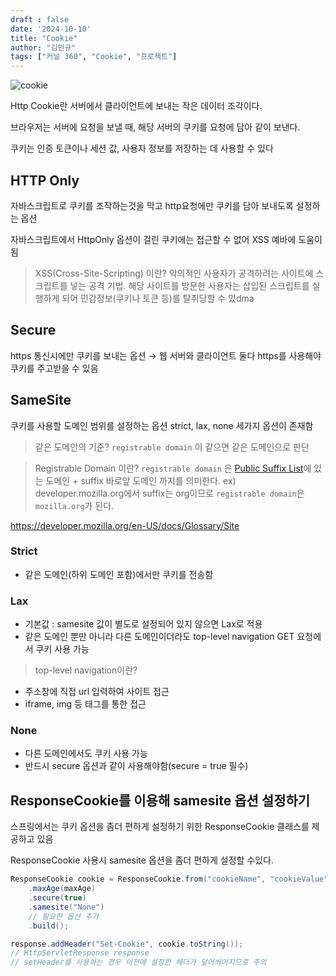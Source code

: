 ```yaml
---
draft : false
date: '2024-10-10'
title: "Cookie"
author: "김민규"
tags: ["커널 360", "Cookie", "프로젝트"]
---
```


![cookie](https://cwatch.comodo.com/blog/wp-content/uploads/2020/05/what-are-cookies.png)

Http Cookie란 서버에서 클라이언트에 보내는 작은 데이터 조각이다. 

브라우저는 서버에 요청을 보낼 때, 해당 서버의 쿠키를 요청에 담아 같이 보낸다.

쿠키는 인증 토큰이나 세션 값, 사용자 정보를 저장하는 데 사용할 수 있다

<!--more-->

## HTTP Only

자바스크립트로 쿠키를 조작하는것을 막고 http요청에만 쿠키를 담아 보내도록 설정하는 옵션

자바스크립트에서 HttpOnly 옵션이 걸린 쿠키에는 접근할 수 없어 XSS 예바에 도움이 됨

> XSS(Cross-Site-Scripting) 이란?
악의적인 사용자가 공격하려는 사이트에 스크립트를 넣는 공격 기법.
해당 사이트를 방문한 사용자는 삽입된 스크립트를 실행하게 되어 민감정보(쿠키나 토큰 등)를 탈취당할 수 있dma
> 

## Secure

https 통신시에만 쿠키를 보내는 옵션 → 웹 서버와 클라이언트 둘다 https를 사용해야 쿠키를 주고받을 수 있음

## SameSite

쿠키를 사용할 도메인 범위를 설정하는 옵션 strict, lax, none 세가지 옵션이 존재함

> 같은 도메인의 기준?
`registrable domain` 이 같으면 같은 도메인으로 판단
> 

> Registrable Domain 이란?
`registrable domain` 은 [Public Suffix List](https://publicsuffix.org/list/public_suffix_list.dat)에 있는 도메인 + suffix 바로앞 도메인 까지를 의미한다.
ex) developer.mozilla.org에서 suffix는 org이므로 `registrable domain`은 `mozilla.org`가 된다.

https://developer.mozilla.org/en-US/docs/Glossary/Site
> 

### Strict

- 같은 도메인(하위 도메인 포함)에서만 쿠키를 전송함

### Lax

- 기본값 : samesite 값이 별도로 설정되어 있지 않으면 Lax로 적용
- 같은 도메인 뿐만 아니라 다른 도메인이더라도 top-level navigation GET 요청에서 쿠키 사용 가능

> top-level navigation이란?
- 주소창에 직접 url 입력하여 사이트 접근
- iframe, img 등 태그를 통한 접근
> 

### None

- 다른 도메인에서도 쿠키 사용 가능
- 반드시 secure 옵션과 같이 사용해야함(secure = true 필수)

## ResponseCookie를 이용해 samesite 옵션 설정하기

스프링에서는 쿠키 옵션을 좀더 편하게 설정하기 위한 ResponseCookie 클래스를 제공하고 있음

ResponseCookie 사용시 samesite 옵션을 좀더 편하게 설정할 수있다.

```java
ResponseCookie cookie = ResponseCookie.from("cookieName", "cookieValue")
    .maxAge(maxAge)
    .secure(true)
    .samesite("None")
    // 필요한 옵션 추가
    .build();

response.addHeader("Set-Cookie", cookie.toString());
// HttpServletResponse response
// setHeader를 사용하는 경우 이전에 설정한 헤더가 덮어씌어지므로 주의
```